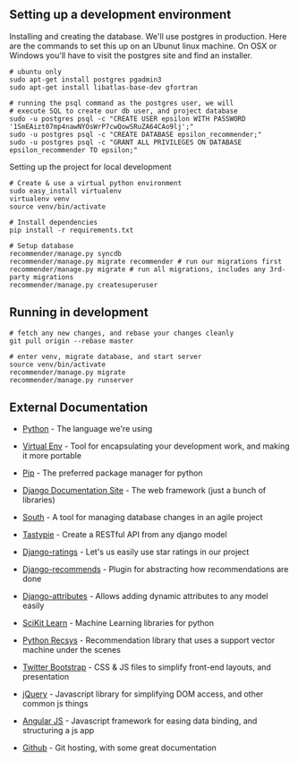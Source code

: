 
## Setting up a development environment

Installing and creating the database. We'll use postgres in production. Here are the commands to set this up on an Ubunut linux machine. On OSX or Windows you'll have to visit the postgres site and find an installer.

    # ubuntu only
    sudo apt-get install postgres pgadmin3
    sudo apt-get install libatlas-base-dev gfortran

    # running the psql command as the postgres user, we will
    # execute SQL to create our db user, and project database
    sudo -u postgres psql -c "CREATE USER epsilon WITH PASSWORD '1SmEAizt07mp4nawNYOsWrP7cwQowSRuZA64CAo9lj';"
    sudo -u postgres psql -c "CREATE DATABASE epsilon_recommender;"
    sudo -u postgres psql -c "GRANT ALL PRIVILEGES ON DATABASE epsilon_recommender TO epsilon;"

Setting up the project for local development

    # Create & use a virtual python environment
    sudo easy_install virtualenv
    virtualenv venv
    source venv/bin/activate

    # Install dependencies
    pip install -r requirements.txt

    # Setup database
    recommender/manage.py syncdb
    recommender/manage.py migrate recommender # run our migrations first
    recommender/manage.py migrate # run all migrations, includes any 3rd-party migrations
    recommender/manage.py createsuperuser

## Running in development

    # fetch any new changes, and rebase your changes cleanly
    git pull origin --rebase master

    # enter venv, migrate database, and start server
    source venv/bin/activate
    recommender/manage.py migrate
    recommender/manage.py runserver

## External Documentation

- [Python](http://docs.python.org/2/) - The language we're using
- [Virtual Env](http://www.virtualenv.org/en/latest/) - Tool for encapsulating your development work, and making it more portable
- [Pip](http://www.pip-installer.org/en/latest/) - The preferred package manager for python
- [Django Documentation Site](https://docs.djangoproject.com/en/1.5/) - The web framework (just a bunch of libraries)
- [South](http://south.readthedocs.org/en/latest/) - A tool for managing database changes in an agile project
- [Tastypie](http://django-tastypie.readthedocs.org/en/latest/) - Create a RESTful API from any django model
- [Django-ratings](https://github.com/dcramer/django-ratings) - Let's us easily use star ratings in our project
- [Django-recommends](http://django-recommends.readthedocs.org/en/latest/) - Plugin for abstracting how recommendations are done
- [Django-attributes](https://github.com/powellc/django-attributes) - Allows adding dynamic attributes to any model easily

- [SciKit Learn](http://scikit-learn.org/stable/documentation.html) - Machine Learning libraries for python
- [Python Recsys](https://github.com/ocelma/python-recsys) - Recommendation library that uses a support vector machine under the scenes

- [Twitter Bootstrap](http://getbootstrap.com/) - CSS & JS files to simplify front-end layouts, and presentation
- [jQuery](http://api.jquery.com/) - Javascript library for simplifying DOM access, and other common js things
- [Angular JS](http://angularjs.org/) - Javascript framework for easing data binding, and structuring a js app

- [Github](https://help.github.com/) - Git hosting, with some great documentation
